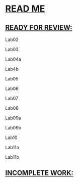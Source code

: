 <u> <h1> READ ME </h1> </u>

<u> <h2> READY FOR REVIEW: </h2> </u>

Lab02

Lab03 

Lab04a

Lab4b

Lab05

Lab06

Lab07

Lab08

Lab09a

Lab09b

Lab10

Lab11a

Lab11b

<u> <h2> INCOMPLETE WORK: </h2> </u>